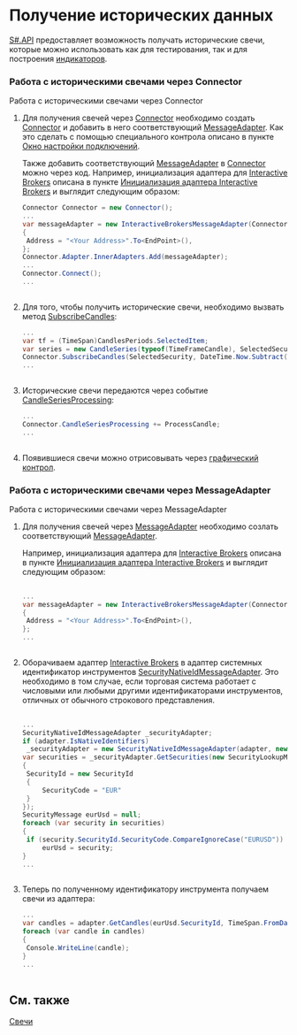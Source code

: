 # Получение исторических данных

[S\#.API](StockSharpAbout.md) предоставляет возможность получать исторические свечи, которые можно использовать как для тестирования, так и для построения [индикаторов](Indicators.md). 

### Работа с историческими свечами через Connector

Работа с историческими свечами через Connector

1. Для получения свечей через [Connector](xref:StockSharp.Algo.Connector) необходимо создать [Connector](xref:StockSharp.Algo.Connector) и добавить в него соответствующий [MessageAdapter](xref:StockSharp.Messages.MessageAdapter). Как это сделать с помощью специального контрола описано в пункте [Окно настройки подключений](API_UI_ConnectorWindow.md).

   Также добавить соответствующий [MessageAdapter](xref:StockSharp.Messages.MessageAdapter) в [Connector](xref:StockSharp.Algo.Connector) можно через код. Например, инициализация адаптера для [Interactive Brokers](IB.md) описана в пункте [Инициализация адаптера Interactive Brokers](IBSample.md) и выглядит следующим образом:

   ```cs
   Connector Connector = new Connector();				
   ...				
   var messageAdapter = new InteractiveBrokersMessageAdapter(Connector.TransactionIdGenerator)
   {
   	Address = "<Your Address>".To<EndPoint>(),
   };
   Connector.Adapter.InnerAdapters.Add(messageAdapter);
   ...	
   Connector.Connect();
   ...
   							
   ```
2. Для того, чтобы получить исторические свечи, необходимо вызвать метод [SubscribeCandles](xref:StockSharp.Algo.Connector.SubscribeCandles): 

   ```cs
   ...
   var tf = (TimeSpan)CandlesPeriods.SelectedItem;
   var series = new CandleSeries(typeof(TimeFrameCandle), SelectedSecurity, tf);
   Connector.SubscribeCandles(SelectedSecurity, DateTime.Now.Subtract(TimeSpan.FromTicks(tf.Ticks * 100)), DateTime.Now);
   ...
   			
   ```
3. Исторические свечи передаются через событие [CandleSeriesProcessing](xref:StockSharp.Algo.Connector.CandleSeriesProcessing): 

   ```cs
   ...
   Connector.CandleSeriesProcessing += ProcessCandle;
   ...
   			
   ```
4. Появившиеся свечи можно отрисовывать через [графический контрол](CandlesUI.md).

### Работа с историческими свечами через MessageAdapter

Работа с историческими свечами через MessageAdapter

1. Для получения свечей через [MessageAdapter](xref:StockSharp.Messages.MessageAdapter) необходимо созлать соответствующий [MessageAdapter](xref:StockSharp.Messages.MessageAdapter).

   Например, инициализация адаптера для [Interactive Brokers](IB.md) описана в пункте [Инициализация адаптера Interactive Brokers](IBSample.md) и выглядит следующим образом:

   ```cs
   		
   ...         
   var messageAdapter = new InteractiveBrokersMessageAdapter(Connector.TransactionIdGenerator)
   {
   	Address = "<Your Address>".To<EndPoint>(),
   };
   ...
   							
   ```
2. Оборачиваем адаптер [Interactive Brokers](IB.md) в адаптер системных идентификатор инструментов [SecurityNativeIdMessageAdapter](xref:StockSharp.Algo.SecurityNativeIdMessageAdapter). Это необходимо в том случае, если торговая система работает с числовыми или любыми другими идентификаторами инструментов, отличных от обычного строкового представления.

   ```cs
   	
   ...
   SecurityNativeIdMessageAdapter _securityAdapter;
   if (adapter.IsNativeIdentifiers)
   	_securityAdapter = new SecurityNativeIdMessageAdapter(adapter, new InMemoryNativeIdStorage());
   var securities = _securityAdapter.GetSecurities(new SecurityLookupMessage
   {
   	SecurityId = new SecurityId
   	{
   		SecurityCode = "EUR"
   	}
   });
   SecurityMessage eurUsd = null;
   foreach (var security in securities)
   {
   	if (security.SecurityId.SecurityCode.CompareIgnoreCase("EURUSD"))
   		eurUsd = security;
   }
   ...
   							
   ```
3. Теперь по полученному идентификатору инструмента получаем свечи из адаптера: 

   ```cs
   ...
   var candles = adapter.GetCandles(eurUsd.SecurityId, TimeSpan.FromDays(1), DateTimeOffset.Now.AddDays(-100), DateTimeOffset.Now);
   foreach (var candle in candles)
   {
   	Console.WriteLine(candle);
   }
   ...
   			
   ```

## См. также

[Свечи](Candles.md)
